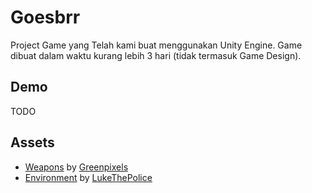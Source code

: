 # Goesbrr
Project Game yang Telah kami buat menggunakan Unity Engine. Game dibuat dalam waktu kurang lebih 3 hari (tidak termasuk Game Design).

## Demo
TODO

## Assets

- [Weapons](https://greenpixels.itch.io/pixel-art-assets-7) by [Greenpixels](https://greenpixels.itch.io/)
- [Environment](https://lukepolice.itch.io/pixelariumgrasslands) by [LukeThePolice](https://lukepolice.itch.io/)
